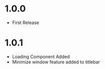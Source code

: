 # 1.0.0

- First Release

# 1.0.1

- Loading Component Added
- Minimize window feature added to titlebar
